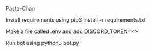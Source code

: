 Pasta-Chan

Install requirements using pip3 install -r requirements.txt

Make a file called .env and add DISCORD_TOKEN=<<DISCORD TOKEN>>

Run bot using python3 bot.py

